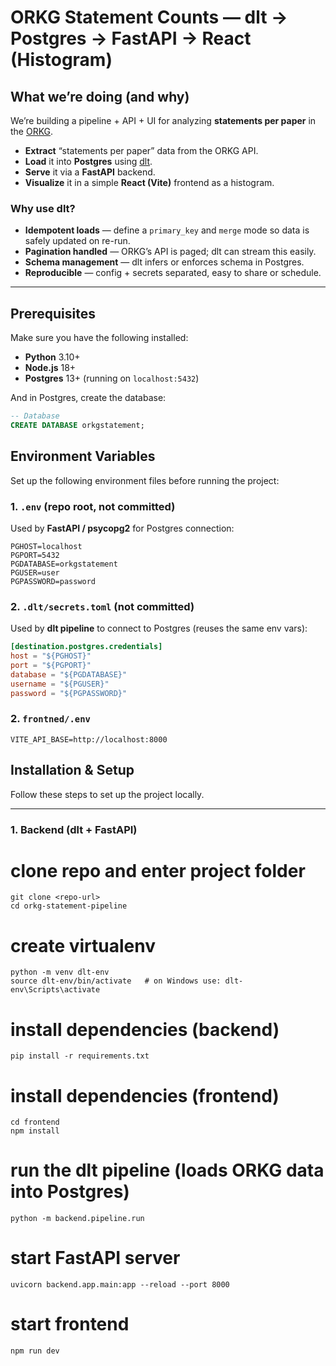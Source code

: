 # ORKG Statement Counts — dlt → Postgres → FastAPI → React (Histogram)

## What we’re doing (and why)

We’re building a pipeline + API + UI for analyzing **statements per paper** in the [ORKG](https://orkg.org).

- **Extract** “statements per paper” data from the ORKG API.  
- **Load** it into **Postgres** using [dlt](https://dlthub.com).  
- **Serve** it via a **FastAPI** backend.  
- **Visualize** it in a simple **React (Vite)** frontend as a histogram.  

### Why use dlt?
- **Idempotent loads** — define a `primary_key` and `merge` mode so data is safely updated on re-run.  
- **Pagination handled** — ORKG’s API is paged; dlt can stream this easily.  
- **Schema management** — dlt infers or enforces schema in Postgres.  
- **Reproducible** — config + secrets separated, easy to share or schedule.  

---

## Prerequisites

Make sure you have the following installed:

- **Python** 3.10+  
- **Node.js** 18+  
- **Postgres** 13+ (running on `localhost:5432`)  

And in Postgres, create the database:

```sql
-- Database
CREATE DATABASE orkgstatement;
```

## Environment Variables

Set up the following environment files before running the project:

### 1. `.env` (repo root, **not committed**)  
Used by **FastAPI / psycopg2** for Postgres connection:

```
PGHOST=localhost
PGPORT=5432
PGDATABASE=orkgstatement
PGUSER=user
PGPASSWORD=password
```

### 2. `.dlt/secrets.toml` (**not committed**)  
Used by **dlt pipeline** to connect to Postgres (reuses the same env vars):

```toml
[destination.postgres.credentials]
host = "${PGHOST}"
port = "${PGPORT}"
database = "${PGDATABASE}"
username = "${PGUSER}"
password = "${PGPASSWORD}"
```

### 2. `frontned/.env`  

```
VITE_API_BASE=http://localhost:8000
```
## Installation & Setup

Follow these steps to set up the project locally.

---

### 1. Backend (dlt + FastAPI)

# clone repo and enter project folder
```
git clone <repo-url>
cd orkg-statement-pipeline
```

# create virtualenv
```
python -m venv dlt-env
source dlt-env/bin/activate   # on Windows use: dlt-env\Scripts\activate
```

# install dependencies (backend)
```
pip install -r requirements.txt
```

# install dependencies (frontend)
```
cd frontend
npm install
```

# run the dlt pipeline (loads ORKG data into Postgres)
```
python -m backend.pipeline.run
```

# start FastAPI server
```
uvicorn backend.app.main:app --reload --port 8000
```
# start frontend
```
npm run dev
```
